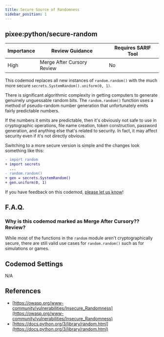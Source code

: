 ```yaml
---
title: Secure Source of Randomness
sidebar_position: 1
---
```


## pixee:python/secure-random

| Importance | Review Guidance            | Requires SARIF Tool |
|------------|----------------------------|---------------------|
 | High       | Merge After Cursory Review | No                  |

This codemod replaces all new instances of `random.random()` with the much more secure `secrets.SystemRandom().uniform(0, 1)`.

There is significant algorithmic complexity in getting computers to generate genuinely unguessable random bits. The `random.random()` function uses a method of pseudo-random number generation that unfortunately emits fairly predictable numbers.

If the numbers it emits are predictable, then it's obviously not safe to use in cryptographic operations, file name creation, token construction, password generation, and anything else that's related to security. In fact, it may affect security even if it's not directly obvious.

Switching to a more secure version is simple and the changes look something like this:

```diff
- import random
+ import secrets
  ...
- random.random()
+ gen = secrets.SystemRandom()
+ gen.uniform(0, 1)
```

If you have feedback on this codemod, [please let us know](mailto:feedback@pixee.ai)!

## F.A.Q. 

### Why is this codemod marked as Merge After Cursory?? Review?

While most of the functions in the `random` module aren't cryptographically secure, there are still valid use cases for
`random.random()` such as for simulations or games.


## Codemod Settings

N/A

## References
* [https://owasp.org/www-community/vulnerabilities/Insecure_Randomness](https://owasp.org/www-community/vulnerabilities/Insecure_Randomness)
* [https://docs.python.org/3/library/random.html](https://docs.python.org/3/library/random.html)
